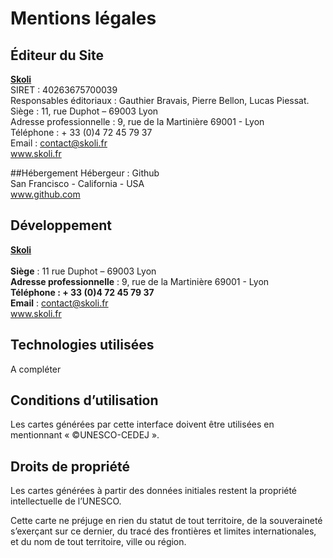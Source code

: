 # Mentions légales

## Éditeur du Site
**[Skoli](www.skoli.fr)** </br>
SIRET : 40263675700039 </br>
Responsables éditoriaux : Gauthier Bravais, Pierre Bellon, Lucas Piessat.</br>
Siège : 11, rue Duphot – 69003 Lyon</br>
Adresse professionnelle :
9, rue de la Martinière 69001 - Lyon</br>
Téléphone : + 33 (0)4 72 45 79 37</br>
Email : contact@skoli.fr</br>
www.skoli.fr</br>

##Hébergement
Hébergeur : Github </br>
San Francisco - California - USA</br>
www.github.com</br>

## Développement
[**Skoli**](www.skoli.fr) </br></br>
**Siège** : 11 rue Duphot – 69003 Lyon</br>
**Adresse professionnelle** :
9, rue de la Martinière 69001 - Lyon</br>
**Téléphone : + 33 (0)4 72 45 79 37</br>**
**Email** : contact@skoli.fr</br>
www.skoli.fr

## Technologies utilisées
A compléter

## Conditions d’utilisation

Les cartes générées par cette interface doivent être utilisées en mentionnant « ©UNESCO-CEDEJ ».


## Droits de propriété
Les cartes générées à partir des données initiales restent la propriété intellectuelle de l’UNESCO.

Cette carte ne préjuge en rien du statut de tout territoire, de la souveraineté s’exerçant sur ce dernier, du tracé des frontières et limites internationales, et du nom de tout territoire, ville ou région.
